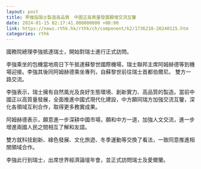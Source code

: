 ```yaml
---
layout: post
title: 李強指瑞士製造高品質　中國正高質量發展願增交流互鑒
date: 2024-01-15 02:17:41.000000000 +08:00
link: https://news.rthk.hk/rthk/ch/component/k2/1736218-20240115.htm
categories: rthk
---
```


國務院總理李強抵達瑞士，開始對瑞士進行正式訪問。

李強乘坐的包機當地周日下午抵達蘇黎世國際機場，瑞士聯邦主席阿姆赫德等到機場迎接。李強其後同阿姆赫德乘坐專列，自蘇黎世前往瑞士首都伯爾尼。 雙方一路交流。

李強表示，瑞士擁有自然風光及良好生態環境、創新實力、高品質的製造。當前中國正以高質量發展，全面推進中國式現代化建設，中方願同瑞方加強交流互鑒，深化各領域互利合作，取得更多務實成果。

阿姆赫德表示，願意進一步深耕中國市場，願和中方一道，加強人文交流，進一步增進兩國人民之間相互了解和友誼。 

雙方就科技創新、綠色發展、文化旅遊、冬季運動等交換了看法，一致同意推進相關領域合作。

李強此行到瑞士，出席世界經濟論壇年會，並正式訪問瑞士及愛爾蘭。
